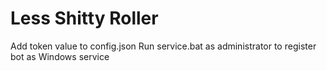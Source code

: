 # Less Shitty Roller
Add token value to config.json
Run service.bat as administrator to register bot as Windows service
